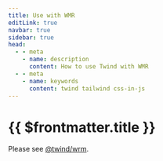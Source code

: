 ```yaml
---
title: Use with WMR
editLink: true
navbar: true
sidebar: true
head:
  - - meta
    - name: description
      content: How to use Twind with WMR
  - - meta
    - name: keywords
      content: twind tailwind css-in-js
---
```


# {{ $frontmatter.title }}

Please see [@twind/wrm](https://github.com/tw-in-js/use-twind-with/tree/main/packages/wmr).
